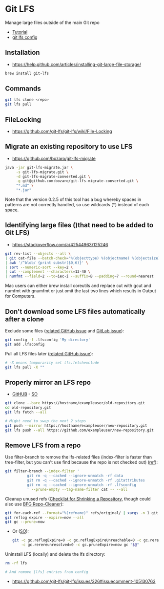 # Git LFS

Manage large files outside of the main Git repo

* [Tutorial](https://github.com/git-lfs/git-lfs/wiki/Tutorial)
* [git lfs config](https://github.com/git-lfs/git-lfs/blob/master/docs/man/git-lfs-config.5.ronn)

## Installation

* https://help.github.com/articles/installing-git-large-file-storage/

```bash
brew install git-lfs
```

## Commands

```bash
git lfs clone <repo>
git lfs pull
```

## FileLocking

* https://github.com/git-lfs/git-lfs/wiki/File-Locking

## Migrate an existing repository to use LFS

* https://github.com/bozaro/git-lfs-migrate

```bash
java -jar git-lfs-migrate.jar \
     -s git-lfs-migrate.git \
     -d git-lfs-migrate-converted.git \
     -g git@github.com:bozaro/git-lfs-migrate-converted.git \
     "*.md" \
     "*.jar"
 ```
 
 Note that the version 0.2.5 of this tool has a bug whereby spaces in patterns are not correctly handled, so use wildcards (*) instead of each space. 

## Identifying large files ()that need to be added to Git LFS)

* https://stackoverflow.com/a/42544963/125246

```bash
git rev-list --objects --all \
| git cat-file --batch-check='%(objecttype) %(objectname) %(objectsize) %(rest)' \
| awk '/^blob/ {print substr($0,6)}' \
| sort --numeric-sort --key=2 \
| cut --complement --characters=13-40 \
| numfmt --field=2 --to=iec-i --suffix=B --padding=7 --round=nearest
```

Mac users can either brew install coreutils and replace cut with gcut and numfmt with gnumfmt or just omit the last two lines which results in Output for Computers.

## Don't download some LFS files automatically after a clone

Exclude some files ([related GitHub issue](https://github.com/git-lfs/git-lfs/issues/950) and [GitLab issue](https://gitlab.com/gitlab-org/gitlab-ce/issues/44993)):

```bash
git config -f .lfsconfig 'My directory'
git add .lfsconfig
```

Pull all LFS files later ([related GitHub issue](https://github.com/git-lfs/git-lfs/issues/1249)):

```bash
# -X means temporarily set lfs.fetchexclude
git lfs pull -X ""
```

## Properly mirror an LFS repo

* [GitHUB](https://help.github.com/enterprise/2.8/user/articles/duplicating-a-repository/#mirroring-a-repository-that-contains-git-large-file-storage-objects) - [SO](https://stackoverflow.com/a/41789052/125246)

```bash
git clone --bare https://hostname/exampleuser/old-repository.git
cd old-repository.git
git lfs fetch --all

# Might need to swap the next 2 steps
git push --mirror https://hostname/exampleuser/new-repository.git
git lfs push --all https://github.com/exampleuser/new-repository.git
```

## Remove LFS from a repo

Use filter-branch to remove the lfs-related files (index-filter is faster than tree-filter, but you can't use find because the repo is not checked out) ([ref](https://git-scm.com/docs/git-filter-branch#_examples)):

```bash
git filter-branch --index-filter '
          git rm -q --cached --ignore-unmatch -rf data
          git rm -q --cached --ignore-unmatch -rf .gitattributes
          git rm -q --cached --ignore-unmatch -rf .lfsconfig
          ' --prune-empty --tag-name-filter cat -- --all
```

Cleanup unused refs ([Checklist for Shrinking a Repository](https://git-scm.com/docs/git-filter-branch#_checklist_for_shrinking_a_repository), though could also use [BFG Repo-Cleaner](https://rtyley.github.io/bfg-repo-cleaner/)):

```bash
git for-each-ref --format="%(refname)" refs/original/ | xargs -n 1 git update-ref -d
git reflog expire --expire=now --all
git gc --prune=now

```

* Or ([SO](https://stackoverflow.com/a/14728706/125246)):
    
    ```bash
    git -c gc.reflogExpire=0 -c gc.reflogExpireUnreachable=0 -c gc.rerereresolved=0 \
        -c gc.rerereunresolved=0 -c gc.pruneExpire=now gc "$@"
    ```

Uninstall LFS (locally) and delete the lfs directory:

```bash
rm -rf lfs

# And remove [lfs] entries from config
```

* <https://github.com/git-lfs/git-lfs/issues/326#issuecomment-105130763>
